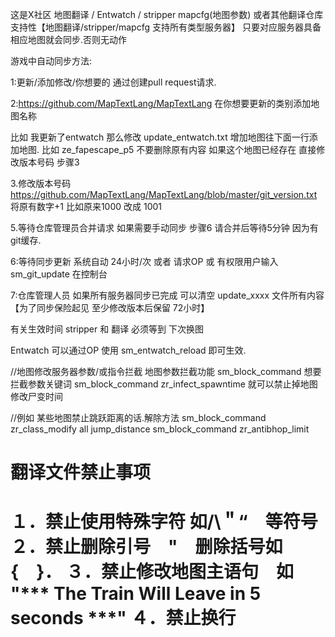 这是X社区 地图翻译 / Entwatch / stripper mapcfg(地图参数) 或者其他翻译仓库
支持性【地图翻译/stripper/mapcfg 支持所有类型服务器】
只要对应服务器具备相应地图就会同步.否则无动作

游戏中自动同步方法:

1:更新/添加修改/你想要的 通过创建pull request请求.

2:https://github.com/MapTextLang/MapTextLang 在你想要更新的类别添加地图名称 

比如 我更新了entwatch 那么修改 update_entwatch.txt 增加地图往下面一行添加地图. 比如 ze_fapescape_p5 不要删除原有内容 如果这个地图已经存在 直接修改版本号码 步骤3

3.修改版本号码 https://github.com/MapTextLang/MapTextLang/blob/master/git_version.txt 将原有数字+1 比如原来1000 改成 1001

5.等待仓库管理员合并请求 如果需要手动同步 步骤6 请合并后等待5分钟 因为有git缓存.

6:等待同步更新 系统自动 24小时/次 或者 请求OP 或 有权限用户输入 sm_git_update 在控制台 

7:仓库管理人员 如果所有服务器同步已完成 可以清空 update_xxxx 文件所有内容 【为了同步保险起见 至少修改版本后保留 72小时】

有关生效时间  stripper 和 翻译 必须等到 下次换图

Entwatch 可以通过OP 使用 sm_entwatch_reload 即可生效.


//地图修改服务器参数/或指令拦截
地图参数拦截功能
sm_block_command 想要拦截参数关键词
sm_block_command zr_infect_spawntime 就可以禁止掉地图修改尸变时间

//例如 某些地图禁止跳跃距离的话.解除方法
sm_block_command zr_class_modify all jump_distance
sm_block_command zr_antibhop_limit



翻译文件禁止事项
=====================================
１．禁止使用特殊字符 如/\＂“　等符号
２．禁止删除引号　"　删除括号如　{　}．
３．禁止修改地图主语句　如	"*** The Train Will Leave in 5 seconds ***"
４．禁止换行
=====================================
